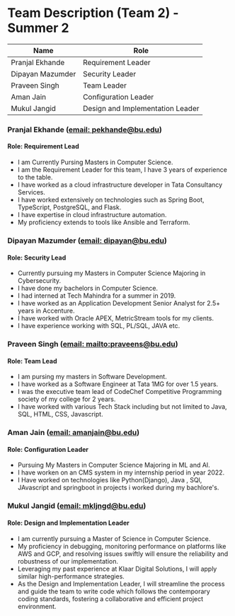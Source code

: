 # Team Description (Team 2) - Summer 2

| Name             | Role                             |
| ---------------- | -------------------------------- |
| Pranjal Ekhande  | Requirement Leader               |
| Dipayan Mazumder | Security Leader                  |
| Praveen Singh    | Team Leader                      |
| Aman Jain        | Configuration Leader             |
| Mukul Jangid     | Design and Implementation Leader |

### Pranjal Ekhande ([email: pekhande@bu.edu](pekhande@bu.edu))

#### Role: Requirement Lead

- I am Currently Pursing Masters in Computer Science.
- I am the Requirement Leader for this team, I have 3 years of experience to the table.
- I have worked as a cloud infrastructure developer in Tata Consultancy Services.
- I have worked extensively on technologies such as Spring Boot, TypeScript, PostgreSQL, and Flask.
- I have expertise in cloud infrastructure automation.
- My proficiency extends to tools like Ansible and Terraform.

### Dipayan Mazumder ([email: dipayan@bu.edu](dipayan@bu.edu))

#### Role: Security Lead

- Currently pursuing my Masters in Computer Science Majoring in Cybersecurity.
- I have done my bachelors in Computer Science.
- I had interned at Tech Mahindra for a summer in 2019.
- I have worked as an Application Development Senior Analyst for 2.5+ years in Accenture.
- I have worked with Oracle APEX, MetricStream tools for my clients.
- I have experience working with SQL, PL/SQL, JAVA etc.

### Praveen Singh ([email: mailto:praveens@bu.edu](mailto:praveens@bu.edu))

#### Role: Team Lead

- I am pursing my masters in Software Development.
- I have worked as a Software Engineer at Tata 1MG for over 1.5 years.
- I was the executive team lead of CodeChef Competitive Programming society of my college for 2 years.
- I have worked with various Tech Stack including but not limited to Java, SQL, HTML, CSS, Javascript.

### Aman Jain ([email: amanjain@bu.edu](amanjain@bu.edu))

#### Role: Configuration Leader

- Pursuing My Masters in Computer Science Majoring in ML and AI.
- I have worken on an CMS system in my internship period in year 2022.
- I Have worked on technologies like Python(Django), Java , SQl, JAvascript and springboot in projects i worked during my bachlore's.

### Mukul Jangid ([email: mkljngd@bu.edu](mkljngd@bu.edu))

#### Role: Design and Implementation Leader

- I am currently pursuing a Master of Science in Computer Science.
- My proficiency in debugging, monitoring performance on platforms like AWS and GCP, and resolving issues swiftly will ensure the reliability and robustness of our implementation.
- Leveraging my past experience at Klaar Digital Solutions, I will apply similar high-performance strategies.
- As the Design and Implementation Leader, I will streamline the process and guide the team to write code which follows the contemporary coding standards, fostering a collaborative and efficient project environment.
